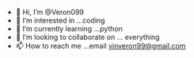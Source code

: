 - 👋 Hi, I’m @Veron099
- 👀 I’m interested in ...coding
- 🌱 I’m currently learning ...python
- 💞️ I’m looking to collaborate on ... everything
- 📫 How to reach me ...email vinveron99@gmail.com

<!---
Veron099/Veron099 is a ✨ special ✨ repository because its `README.md` (this file) appears on your GitHub profile.
You can click the Preview link to take a look at your changes.
--->
